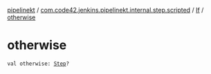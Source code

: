 [pipelinekt](../../index.md) / [com.code42.jenkins.pipelinekt.internal.step.scripted](../index.md) / [If](index.md) / [otherwise](./otherwise.md)

# otherwise

`val otherwise: `[`Step`](../../com.code42.jenkins.pipelinekt.core.step/-step/index.md)`?`